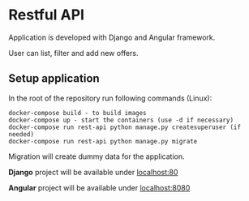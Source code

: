 # Restful API
Application is developed with Django and Angular framework.

User can list, filter and add new offers.

## Setup application
In the root of the repository run following commands (Linux):

```
docker-compose build - to build images
docker-compose up - start the containers (use -d if necessary)
docker-compose run rest-api python manage.py createsuperuser (if needed)
docker-compose run rest-api python manage.py migrate
```

Migration will create dummy data for the application.

**Django** project will be available under [localhost:80](http://localhost:80)

**Angular** project will be available under [localhost:8080](http://localhost:8080)
